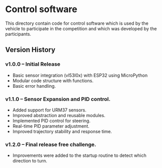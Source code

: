 Control software
====

This directory contain code for control software which is used by the vehicle to participate in the competition and which was developed by the participants.

## Version History

### v1.0.0 – Initial Release
- Basic sensor integration (vl53l0x) with ESP32 using MicroPython
- Modular code structure with functions.
- Basic error handling.

### v1.1.0 – Sensor Expansion and PID control.
- Added support for URM37 sensors.
- Improved abstraction and reusable modules.
- Implemented PID control for steering.
- Real-time PID parameter adjustment.
- Improved trajectory stability and response time.

### v1.2.0 – Final release free challenge.
- Improvements were added to the startup routine to detect which direction to turn.


